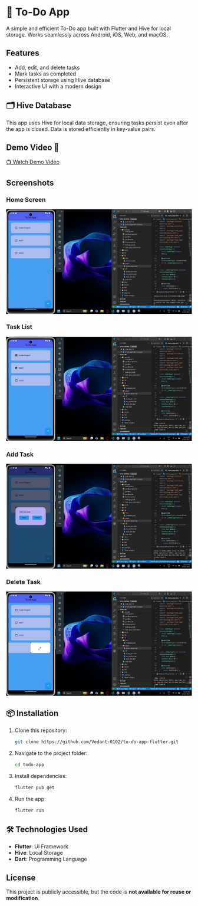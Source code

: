 # 📌 To-Do App

A simple and efficient To-Do app built with Flutter and Hive for local storage. Works seamlessly across Android, iOS, Web, and macOS.

## Features
- Add, edit, and delete tasks
- Mark tasks as completed
- Persistent storage using Hive database
- Interactive UI with a modern design

## 🗂️ Hive Database
This app uses Hive for local data storage, ensuring tasks persist even after the app is closed. Data is stored efficiently in key-value pairs.

## Demo Video 🎥

[📺 Watch Demo Video](https://github.com/Vedant-0102/To-Do-App-flutter/blob/main/assets/To-Do-App.mp4)

## Screenshots

### Home Screen
![Home Screen](https://github.com/Vedant-0102/To-Do-App-flutter/blob/main/assets/home-page.png)

### Task List
![Task List](https://github.com/Vedant-0102/To-Do-App-flutter/blob/main/assets/tick-task.png)

### Add Task
![Add Task](https://github.com/Vedant-0102/To-Do-App-flutter/blob/main/assets/add-new.png)

### Delete Task
![Delete Task](https://github.com/Vedant-0102/To-Do-App-flutter/blob/main/assets/delete.png)

## 📦 Installation
1. Clone this repository:
   ```sh
   git clone https://github.com/Vedant-0102/to-do-app-flutter.git
   ```
2. Navigate to the project folder:
   ```sh
   cd todo-app
   ```
3. Install dependencies:
   ```sh
   flutter pub get
   ```
4. Run the app:
   ```sh
   flutter run
   ```

## 🛠️ Technologies Used
- **Flutter**: UI Framework
- **Hive**: Local Storage
- **Dart**: Programming Language

## License
This project is publicly accessible, but the code is **not available for reuse or modification**.
